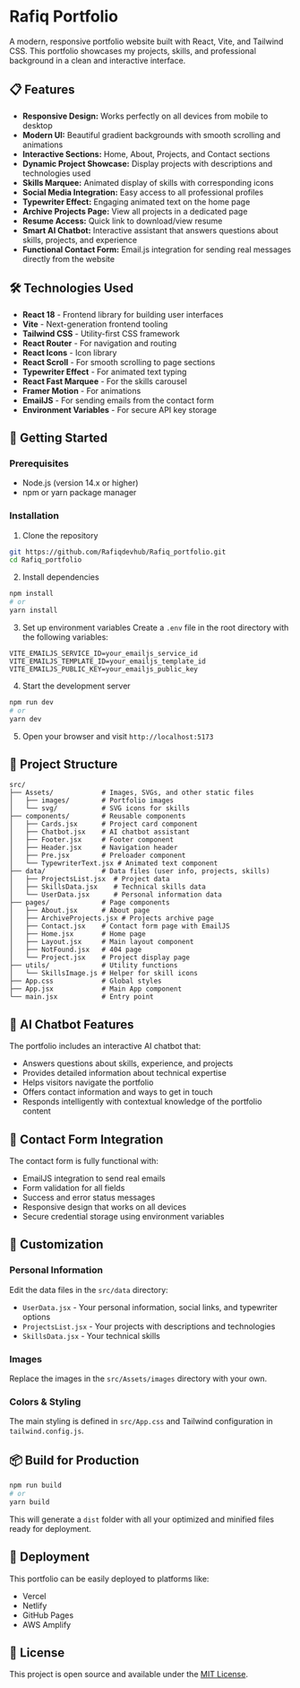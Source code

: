 # Rafiq Portfolio

A modern, responsive portfolio website built with React, Vite, and Tailwind CSS. This portfolio showcases my projects, skills, and professional background in a clean and interactive interface.

## 📋 Features

- **Responsive Design:** Works perfectly on all devices from mobile to desktop
- **Modern UI:** Beautiful gradient backgrounds with smooth scrolling and animations
- **Interactive Sections:** Home, About, Projects, and Contact sections
- **Dynamic Project Showcase:** Display projects with descriptions and technologies used
- **Skills Marquee:** Animated display of skills with corresponding icons
- **Social Media Integration:** Easy access to all professional profiles
- **Typewriter Effect:** Engaging animated text on the home page
- **Archive Projects Page:** View all projects in a dedicated page
- **Resume Access:** Quick link to download/view resume
- **Smart AI Chatbot:** Interactive assistant that answers questions about skills, projects, and experience
- **Functional Contact Form:** Email.js integration for sending real messages directly from the website

## 🛠️ Technologies Used

- **React 18** - Frontend library for building user interfaces
- **Vite** - Next-generation frontend tooling
- **Tailwind CSS** - Utility-first CSS framework
- **React Router** - For navigation and routing
- **React Icons** - Icon library
- **React Scroll** - For smooth scrolling to page sections
- **Typewriter Effect** - For animated text typing
- **React Fast Marquee** - For the skills carousel
- **Framer Motion** - For animations
- **EmailJS** - For sending emails from the contact form
- **Environment Variables** - For secure API key storage

## 🚀 Getting Started

### Prerequisites

- Node.js (version 14.x or higher)
- npm or yarn package manager

### Installation

1. Clone the repository

```bash
git https://github.com/Rafiqdevhub/Rafiq_portfolio.git
cd Rafiq_portfolio
```

2. Install dependencies

```bash
npm install
# or
yarn install
```

3. Set up environment variables
   Create a `.env` file in the root directory with the following variables:

```
VITE_EMAILJS_SERVICE_ID=your_emailjs_service_id
VITE_EMAILJS_TEMPLATE_ID=your_emailjs_template_id
VITE_EMAILJS_PUBLIC_KEY=your_emailjs_public_key
```

4. Start the development server

```bash
npm run dev
# or
yarn dev
```

5. Open your browser and visit `http://localhost:5173`

## 📁 Project Structure

```
src/
├── Assets/            # Images, SVGs, and other static files
│   ├── images/        # Portfolio images
│   └── svg/           # SVG icons for skills
├── components/        # Reusable components
│   ├── Cards.jsx      # Project card component
│   ├── Chatbot.jsx    # AI chatbot assistant
│   ├── Footer.jsx     # Footer component
│   ├── Header.jsx     # Navigation header
│   ├── Pre.jsx        # Preloader component
│   └── TypewriterText.jsx # Animated text component
├── data/              # Data files (user info, projects, skills)
│   ├── ProjectsList.jsx  # Project data
│   ├── SkillsData.jsx    # Technical skills data
│   └── UserData.jsx      # Personal information data
├── pages/             # Page components
│   ├── About.jsx      # About page
│   ├── ArchiveProjects.jsx # Projects archive page
│   ├── Contact.jsx    # Contact form page with EmailJS
│   ├── Home.jsx       # Home page
│   ├── Layout.jsx     # Main layout component
│   ├── NotFound.jsx   # 404 page
│   └── Project.jsx    # Project display page
├── utils/             # Utility functions
│   └── SkillsImage.js # Helper for skill icons
├── App.css            # Global styles
├── App.jsx            # Main App component
└── main.jsx           # Entry point
```

## 🤖 AI Chatbot Features

The portfolio includes an interactive AI chatbot that:

- Answers questions about skills, experience, and projects
- Provides detailed information about technical expertise
- Helps visitors navigate the portfolio
- Offers contact information and ways to get in touch
- Responds intelligently with contextual knowledge of the portfolio content

## 📨 Contact Form Integration

The contact form is fully functional with:

- EmailJS integration to send real emails
- Form validation for all fields
- Success and error status messages
- Responsive design that works on all devices
- Secure credential storage using environment variables

## 📄 Customization

### Personal Information

Edit the data files in the `src/data` directory:

- `UserData.jsx` - Your personal information, social links, and typewriter options
- `ProjectsList.jsx` - Your projects with descriptions and technologies
- `SkillsData.jsx` - Your technical skills

### Images

Replace the images in the `src/Assets/images` directory with your own.

### Colors & Styling

The main styling is defined in `src/App.css` and Tailwind configuration in `tailwind.config.js`.

## 📦 Build for Production

```bash
npm run build
# or
yarn build
```

This will generate a `dist` folder with all your optimized and minified files ready for deployment.

## 🚢 Deployment

This portfolio can be easily deployed to platforms like:

- Vercel
- Netlify
- GitHub Pages
- AWS Amplify

## 📜 License

This project is open source and available under the [MIT License](LICENSE).
